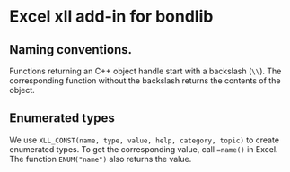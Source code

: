 # Excel xll add-in for bondlib

## Naming conventions.

Functions returning an C++ object handle start with a backslash (`\\`).
The corresponding function without the backslash returns the contents of the object.

## Enumerated types

We use `XLL_CONST(name, type, value, help, category, topic)` to create enumerated types.
To get the corresponding value, call `=name()` in Excel.
The function `ENUM("name")` also returns the value.